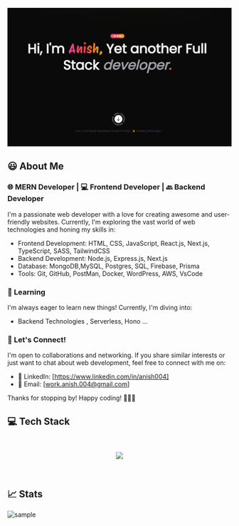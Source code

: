 
![Alt text](https://github.com/Anish-bit04/Anish-bit04/blob/main/image.png)


  
##  :smiley: About Me

### 🌐 MERN Developer | 💻 Frontend Developer | 🔙 Backend Developer 

I'm a passionate web developer with a love for creating awesome and user-friendly websites. Currently, I'm exploring the vast world of web technologies and honing my skills in:

- Frontend Development: HTML, CSS, JavaScript, React.js, Next.js, TypeScript, SASS, TailwindCSS
- Backend Development: Node.js, Express.js, Next.js
- Database: MongoDB,MySQL, Postgres, SQL, Firebase, Prisma
- Tools: Git, GitHub, PostMan, Docker, WordPress, AWS, VsCode

### 🌱 Learning

I'm always eager to learn new things! Currently, I'm diving into:

- Backend Technologies , Serverless, Hono ...

### 🤝 Let's Connect!

I'm open to collaborations and networking. If you share similar interests or just want to chat about web development, feel free to connect with me on:

- 💼 LinkedIn: [https://www.linkedin.com/in/anish004]
- 📧 Email: [work.anish.004@gmail.com]
  <br>

Thanks for stopping by! Happy coding! 👨‍💻🚀


  ## :computer: Tech Stack

  <br>

<p  align="center">

<a  href="https://skillicons.dev">

<img  src="https://skillicons.dev/icons?i=javascript,react,typescript,nextjs,tailwind,firebase,mongodb,express,nodejs"  />

</a>

</p>

<br>
  
  ## :chart_with_upwards_trend: Stats

![sample]()
